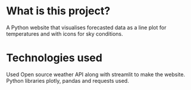 # What is this project?
A Python website that visualises forecasted data as a line plot for temperatures and with icons for sky conditions.

# Technologies used
Used Open source weather API along with streamlit to make the website.
Python libraries plotly, pandas and requests used.
